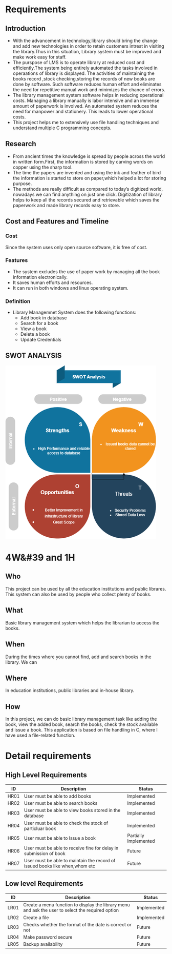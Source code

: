 # Requirements

## Introduction

*   With the advancement in technology,library should bring the change and add new technologies in order to retain customers intrest in visiting the library.Thus in this situation, Library system must be improved and make work easy for staff.  
*   The purspose of LMS is to operate library at reduced cost and efficiently.The system being entirely automated the tasks involved in operaations of library is displayed. The activities of maintaining the books record ,stock checking,storing the records of new books are done by software. Such software reduces human effort and eliminates the need for repetitive manual work and minimizes the chance of errors.
*   The library management system software helps in reducing operational costs. Managing a library manually is labor intensive and an immense amount of paperwork is involved. An automated system reduces the need for manpower and stationery. This leads to lower operational costs.
*   This project helps me to extensively use file handling techniques and understand multiple C programming concepts.

## Research

*   From ancient times the knowledge is spread by people across the world in written form.First, the information is stored by carving words on copper using the sharp tool.
*   The time the papers are invented and using the ink and feather of bird the information is started to store on paper,which helped a lot for storing purpose.
*   The methods are really difficult as compared to today’s digitized world, nowadays we can find anything on just one click. Digitization of library helps to keep all the records secured and retrievable which saves the paperwork and made library records easy to store. 

## Cost and Features and Timeline

### Cost

Since the system uses only open source software, it is free of cost.

### Features

*   The system excludes the use of paper work by managing all the book information electronically.
*   It saves human efforts and resources.
*   It can run in both windows and linux operating system.

### Definition
*   Library Managemnet System does the following functions:
    + Add book in database
    + Search for a book
    + View a book
    + Delete a book
    + Update Credentials


## SWOT ANALYSIS
![SWOT ANALYSIS](https://github.com/venkatbajaj/StepIn_Library_management_system/blob/main/1_Requirements/SWOT.png)

# 4W&#39 and 1H

## Who

This project can be used by all the education institutions and public librares. This system can also be used by people who collect plenty of books.

## What

Basic library management system which helps the librarian to access the books.

## When

During the times where you cannot find, add and search books in the library. We can 

## Where

In education institutions, public libraries and in-house library.

## How

In this project, we can do basic library management task like adding the book, view the added book, search the books, check the stock available and issue a book. This application is based on file handling in C, where I have used a file-related function.

# Detail requirements
## High Level Requirements

| ID | Description | Status |
| --- | --- | --- |
| HR01 | User must be able to add books | Implemented |
| HR02 | User must be able to search books | Implemented |
| HR03 | User must be able to view books stored in the database | Implemented |
| HR04 | User must be able to check the stock of particluar book| Implemented |
| HR05 | User must be able to Issue a book| Partially Implemented |
| HR06 | User must be able to receive fine for delay in submission of book| Future |
| HR07 | User must be able to maintain the record of issued books like when,whom etc| Future |

## Low level Requirements

| ID | Description | Status |
| --- | --- | --- |
| LR01 | Create a menu function to display the library menu and ask the user to select the required option|Implemented |
| LR02 | Create a file| Implemented |
| LR03 | Checks whether the format of the date is correct or not | Future|
| LR04 | Make password secure | Future |
| LR05 | Backup availability | Future |
